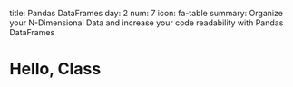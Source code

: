 title: Pandas DataFrames
day: 2
num: 7
icon: fa-table
summary: Organize your N-Dimensional Data and increase your code readability with Pandas DataFrames


# Hello, Class